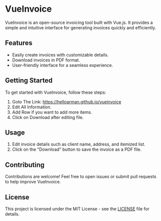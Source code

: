 # VueInvoice

VueInvoice is an open-source invoicing tool built with Vue.js. It provides a simple and intuitive interface for generating invoices quickly and efficiently.

## Features

- Easily create invoices with customizable details.
- Download invoices in PDF format.
- User-friendly interface for a seamless experience.

## Getting Started

To get started with VueInvoice, follow these steps:

1. Goto The Link: https://helloarman.github.io/vueinvoice
2. Edit All Information.
3. Add Row if you want to add more items.
4. Click on Download after editing file.

## Usage

1. Edit invoice details such as client name, address, and itemized list.
2. Click on the "Download" button to save the invoice as a PDF file.

## Contributing

Contributions are welcome! Feel free to open issues or submit pull requests to help improve VueInvoice.

## License

This project is licensed under the MIT License - see the [LICENSE](LICENSE) file for details.
